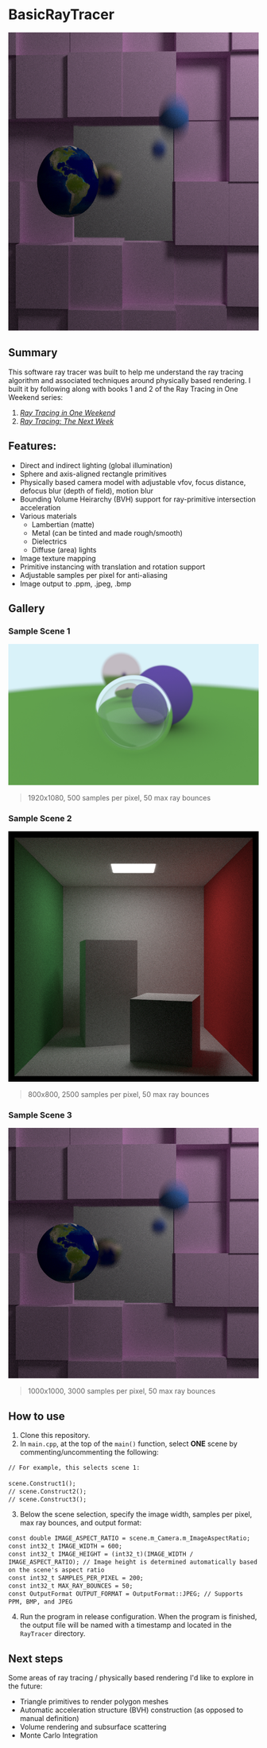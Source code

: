 # BasicRayTracer

<img src="RayTracer/gallery/Scene3.jpeg" alt="Sample Scene 3 Render" width=600 height=600>

## Summary
This software ray tracer was built to help me understand the ray tracing algorithm and associated techniques around physically based rendering. I built it by following along with books 1 and 2 of the Ray Tracing in One Weekend series:

1. [_Ray Tracing in One Weekend_](https://raytracing.github.io/books/RayTracingInOneWeekend.html)
2. [_Ray Tracing: The Next Week_](https://raytracing.github.io/books/RayTracingTheNextWeek.html)

## Features:
- Direct and indirect lighting (global illumination)
- Sphere and axis-aligned rectangle primitives
- Physically based camera model with adjustable vfov, focus distance, defocus blur (depth of field), motion blur
- Bounding Volume Heirarchy (BVH) support for ray-primitive intersection acceleration
- Various materials
  - Lambertian (matte)
  - Metal (can be tinted and made rough/smooth)
  - Dielectrics
  - Diffuse (area) lights
- Image texture mapping
- Primitive instancing with translation and rotation support
- Adjustable samples per pixel for anti-aliasing
- Image output to .ppm, .jpeg, .bmp

## Gallery

### Sample Scene 1
![Sample Scene 1 Render](RayTracer/gallery/Scene1.jpeg)
> 1920x1080, 500 samples per pixel, 50 max ray bounces

### Sample Scene 2
![Sample Scene 2 Render](RayTracer/gallery/Scene2.jpeg)
> 800x800, 2500 samples per pixel, 50 max ray bounces

### Sample Scene 3
![Sample Scene 3 Render](RayTracer/gallery/Scene3.jpeg)
> 1000x1000, 3000 samples per pixel, 50 max ray bounces

## How to use

1. Clone this repository.
2. In `main.cpp`, at the top of the `main()` function, select **ONE** scene by commenting/uncommenting the following:
```
// For example, this selects scene 1:

scene.Construct1();
// scene.Construct2();
// scene.Construct3();
```


3. Below the scene selection, specify the image width, samples per pixel, max ray bounces, and output format:

```
const double IMAGE_ASPECT_RATIO = scene.m_Camera.m_ImageAspectRatio;
const int32_t IMAGE_WIDTH = 600;
const int32_t IMAGE_HEIGHT = (int32_t)(IMAGE_WIDTH / IMAGE_ASPECT_RATIO); // Image height is determined automatically based on the scene's aspect ratio
const int32_t SAMPLES_PER_PIXEL = 200;
const int32_t MAX_RAY_BOUNCES = 50;
const OutputFormat OUTPUT_FORMAT = OutputFormat::JPEG; // Supports PPM, BMP, and JPEG
```

4. Run the program in release configuration. When the program is finished, the output file will be named with a timestamp and located in the `RayTracer` directory.

## Next steps

Some areas of ray tracing / physically based rendering I'd like to explore in the future:
- Triangle primitives to render polygon meshes
- Automatic acceleration structure (BVH) construction (as opposed to manual definition)
- Volume rendering and subsurface scattering
- Monte Carlo Integration 
